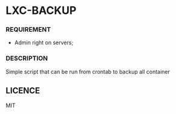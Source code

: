 # LXC-BACKUP
### REQUIREMENT
* Admin right on servers;

### DESCRIPTION
Simple script that can be run from crontab to backup all container

## LICENCE
MIT
